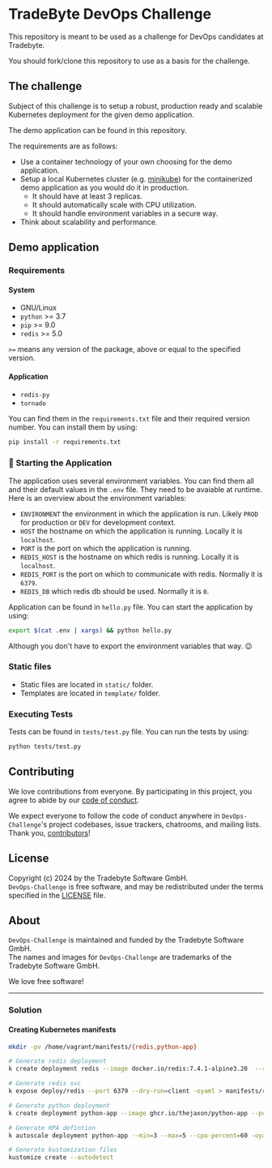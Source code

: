 # TradeByte DevOps Challenge

This repository is meant to be used as a challenge for DevOps candidates at Tradebyte.

You should fork/clone this repository to use as a basis for the challenge.

## The challenge

Subject of this challenge is to setup a robust, production ready and scalable Kubernetes deployment for the given demo application.

The demo application can be found in this repository.

The requirements are as follows:

- Use a container technology of your own choosing for the demo application.
- Setup a local Kubernetes cluster (e.g. [minikube](https://minikube.sigs.k8s.io/docs/)) for the containerized demo application as you would do it in production.
  - It should have at least 3 replicas.
  - It should automatically scale with CPU utilization.
  - It should handle environment variables in a secure way.
- Think about scalability and performance.

## Demo application

### Requirements

#### System

- GNU/Linux
- `python` >= 3.7
- `pip` >= 9.0
- `redis` >= 5.0

`>=` means any version of the package, above or equal to the specified version.

#### Application

- `redis-py`
- `tornado`

You can find them in the `requirements.txt` file and their required version number.
You can install them by using:

```bash
pip install -r requirements.txt
```

### :rocket: Starting the Application

The application uses several environment variables.
You can find them all and their default values in the `.env` file. They need to be avaiable at runtime. Here is an overview about the environment variables:

- `ENVIRONMENT` the environment in which the application is run. Likely `PROD` for production or `DEV` for development context.
- `HOST` the hostname on which the application is running. Locally it is `localhost`.
- `PORT` is the port on which the application is running.
- `REDIS_HOST` is the hostname on which redis is running. Locally it is `localhost`.
- `REDIS_PORT` is the port on which to communicate with redis. Normally it is `6379`.
- `REDIS_DB` which redis db should be used. Normally it is `0`.

Application can be found in `hello.py` file. You can start the application by using:

```bash
export $(cat .env | xargs) && python hello.py
```

Although you don't have to export the environment variables that way. :wink:

### Static files

- Static files are located in `static/` folder.
- Templates are located in `template/` folder.

### Executing Tests

Tests can be found in `tests/test.py` file.
You can run the tests by using:

```bash
python tests/test.py
```

## Contributing

We love contributions from everyone. By participating in this project, you agree to abide by our [code of conduct](https://tradebyte.github.io/Code-of-Conduct/).

We expect everyone to follow the code of conduct anywhere in `DevOps-Challenge`'s project codebases, issue trackers, chatrooms, and mailing lists.<br/>
Thank you, [contributors]!

[contributors]: https://github.com/tradebyte/DevOps-Challenge/graphs/contributors

## License

Copyright (c) 2024 by the Tradebyte Software GmbH.<br/>
`DevOps-Challenge` is free software, and may be redistributed under the terms specified in the [LICENSE] file.

[license]: /LICENSE

## About

`DevOps-Challenge` is maintained and funded by the Tradebyte Software GmbH. <br/>
The names and images for `DevOps-Challenge` are trademarks of the Tradebyte Software GmbH.

We love free software!

---

### Solution
#### Creating Kubernetes manifests
```bash
mkdir -pv /home/vagrant/manifests/{redis,python-app}

# Generate redis deployment
k create deployment redis --image docker.io/redis:7.4.1-alpine3.20  --replicas 1 -oyaml --dry-run=client > manifests/redis/deployment.yaml

# Generate redis svc
k expose deploy/redis --port 6379 --dry-run=client -oyaml > manifests/redis/service.yaml

# Generate python deployment
k create deployment python-app --image ghcr.io/thejaxon/python-app --port 8000 --replicas 3 -oyaml --dry-run=client > manifests/python-app/deployment.yaml

# Generate HPA defintion
k autoscale deployment python-app --min=3 --max=5 --cpu-percent=60 -oyaml --dry-run=client > manifests/python-app/hpa.yaml

# Generate kustomization files
kustomize create --autodetect
```